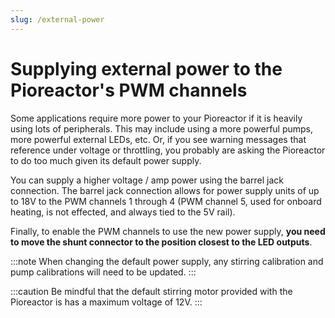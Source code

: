 ```yaml
---
slug: /external-power
---
```


# Supplying external power to the Pioreactor's PWM channels

Some applications require more power to your Pioreactor if it is heavily using lots of peripherals. This may include using a more powerful pumps, more powerful external LEDs, etc. Or, if you see warning messages that reference under voltage or throttling, you probably are asking the Pioreactor to do too much given its default power supply.

You can supply a higher voltage / amp power using the barrel jack connection. The barrel jack connection allows for power supply units of up to 18V to the PWM channels 1 through 4 (PWM channel 5, used for onboard heating, is not effected, and always tied to the 5V rail).

Finally, to enable the PWM channels to use the new power supply, **you need to move the shunt connector to the position closest to the LED outputs**.

:::note
When changing the default power supply, any stirring calibration and pump calibrations will need to be updated.
:::

:::caution
Be mindful that the default stirring motor provided with the Pioreactor is has a maximum voltage of 12V.
:::



